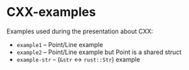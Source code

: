 # CXX-examples
Examples used during the presentation about CXX:

- `example1` – Point/Line example
- `example2` – Point/Line example but Point is a shared struct
- `example-str` – (`&str` <-> `rust::Str`) example
